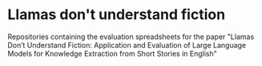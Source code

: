 # Llamas don't understand fiction
Repositories containing the evaluation spreadsheets for the paper "Llamas Don’t Understand Fiction: Application and Evaluation of Large Language Models for Knowledge Extraction from Short Stories in English"
